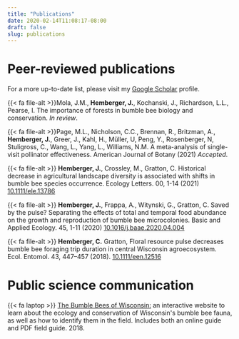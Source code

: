 ```yaml
---
title: "Publications"
date: 2020-02-14T11:08:17-08:00
draft: false
slug: publications
---
```


# Peer-reviewed publications
For a more up-to-date list, please visit my [Google Scholar](https://scholar.google.com/citations?hl=en&user=54mZFJAAAAAJ&view_op=list_works&gmla=AJsN-F7gIT4kVlIhW1rf9SMSpgL3_LY9oU7aKPe5q4CWATKCKQqi9bjrbbCFrq-zBDFNQg5CkWKld8Cy9BaH0KyItFrg7-tW7A) profile.

{{< fa file-alt >}}Mola, J.M., **Hemberger, J.**, Kochanski, J., Richardson, L.L., Pearse, I. The importance of forests in bumble bee biology and conservation. _In review_.

{{< fa file-alt >}}Page, M.L., Nicholson, C.C., Brennan, R., Britzman, A., **Hemberger, J.**, Greer, J., Kahl, H., Müller, U, Peng, Y., Rosenberger, N, Stuligross, C., Wang, L., Yang, L., Williams, N.M. A meta-analysis of single-visit pollinator effectiveness. American Journal of Botany (2021) _Accepted_.

{{< fa file-alt >}} **Hemberger, J.**, Crossley, M., Gratton, C. Historical decrease in agricultural landscape diversity is associated with shifts in bumble bee species occurrence. Ecology Letters. 00, 1-14 (2021) [10.1111/ele.13786](https://doi.org/10.1111/ele.13786)

{{< fa file-alt >}} **Hemberger, J.**, Frappa, A., Witynski, G., Gratton, C. Saved by the pulse?  Separating the effects of total and temporal food abundance on the growth and reproduction of bumble bee microcolonies. Basic and Applied Ecology. 45, 1-11 (2020) [10.1016/j.baae.2020.04.004](https://doi.org/10.1016/j.baae.2020.04.004)

{{< fa file-alt >}} **Hemberger, C.** Gratton, Floral resource pulse decreases bumble bee foraging trip duration in central Wisconsin agroecosystem. Ecol. Entomol. 43, 447–457 (2018). [10.1111/een.12516](http://doi.wiley.com/10.1111/een.12516)


# Public science communication
{{< fa laptop >}} [The Bumble Bees of Wisconsin:](https://www.wisconsinbumblebees.com "Wisconsin Bumble Bee Guide") an interactive website to learn about the ecology and conservation of Wisconsin's bumble bee fauna, as well as how to identify them in the field.  Includes both an online guide and PDF field guide. 2018.